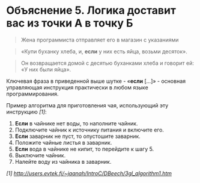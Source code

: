 # Объяснение 5. Логика доставит вас из точки А в точку Б

> Жена программиста отправляет его в магазин с указаниями

> «Купи буханку хлеба, и, **если** у них есть яйца, возьми десяток».

> Он возвращается домой с десятью буханками хлеба и говорит ей: «У них были яйца».

Ключевая фраза в приведенной выше шутке - «**если** [...]» - основная управляющая инструкция практически в любом языке программирования.

Пример алгоритма для приготовления чая, использующий эту инструкцию *[1]*:

1. **Если** в чайнике нет воды, то наполните чайник.
2. Подключите чайник к источнику питания и включите его.
3. **Если** заварник не пуст, то опустошите заварник.
4. Положите чайные листья в заварник.
5. **Если** вода в чайнике не кипит, то перейдите к шагу 5.
6. Выключите чайник.
7. Налейте воду из чайника в заварник.

*[1] http://users.evtek.fi/~jaanah/IntroC/DBeech/3gl_algorithm1.htm*

